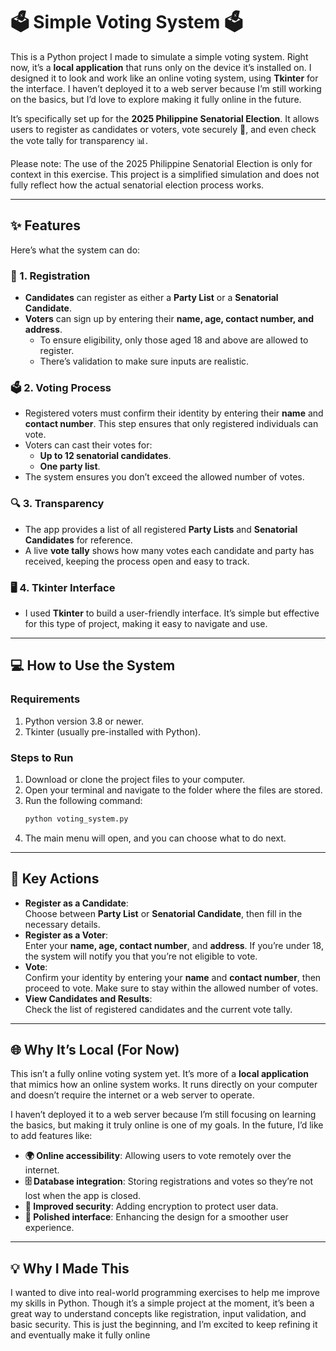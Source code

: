 # **🗳️ Simple Voting System 🗳️**

This is a Python project I made to simulate a simple voting system. Right now, it’s a **local application** that runs only on the device it’s installed on. I designed it to look and work like an online voting system, using **Tkinter** for the interface. I haven’t deployed it to a web server because I’m still working on the basics, but I’d love to explore making it fully online in the future.  

It’s specifically set up for the **2025 Philippine Senatorial Election**. It allows users to register as candidates or voters, vote securely 🔐, and even check the vote tally for transparency 📊.  

Please note: The use of the 2025 Philippine Senatorial Election is only for context in this exercise. This project is a simplified simulation and does not fully reflect how the actual senatorial election process works.

---

## **✨ Features**

Here’s what the system can do:  

### **📝 1. Registration**
- **Candidates** can register as either a **Party List** or a **Senatorial Candidate**.  
- **Voters** can sign up by entering their **name, age, contact number, and address**.  
  - To ensure eligibility, only those aged 18 and above are allowed to register.  
  - There’s validation to make sure inputs are realistic.  

### **🗳️ 2. Voting Process**
- Registered voters must confirm their identity by entering their **name** and **contact number**. This step ensures that only registered individuals can vote.  
- Voters can cast their votes for:  
  - **Up to 12 senatorial candidates**.  
  - **One party list**.  
- The system ensures you don’t exceed the allowed number of votes.  

### **🔍 3. Transparency**
- The app provides a list of all registered **Party Lists** and **Senatorial Candidates** for reference.  
- A live **vote tally** shows how many votes each candidate and party has received, keeping the process open and easy to track.  

### **🖥️ 4. Tkinter Interface**
- I used **Tkinter** to build a user-friendly interface. It’s simple but effective for this type of project, making it easy to navigate and use.

---

## **💻 How to Use the System**

### **Requirements**
1. Python version 3.8 or newer.  
2. Tkinter (usually pre-installed with Python).  

### **Steps to Run**
1. Download or clone the project files to your computer.  
2. Open your terminal and navigate to the folder where the files are stored.  
3. Run the following command:  
   ```bash
   python voting_system.py
   ```
4. The main menu will open, and you can choose what to do next.  

---

## **🔑 Key Actions**
- **Register as a Candidate**:  
  Choose between **Party List** or **Senatorial Candidate**, then fill in the necessary details.  
- **Register as a Voter**:  
  Enter your **name, age, contact number**, and **address**. If you’re under 18, the system will notify you that you’re not eligible to vote.  
- **Vote**:  
  Confirm your identity by entering your **name** and **contact number**, then proceed to vote. Make sure to stay within the allowed number of votes.  
- **View Candidates and Results**:  
  Check the list of registered candidates and the current vote tally.

---

## **🌐 Why It’s Local (For Now)** 
This isn’t a fully online voting system yet. It’s more of a **local application** that mimics how an online system works. It runs directly on your computer and doesn’t require the internet or a web server to operate.  

I haven’t deployed it to a web server because I’m still focusing on learning the basics, but making it truly online is one of my goals. In the future, I’d like to add features like:  
- **🌍 Online accessibility**: Allowing users to vote remotely over the internet.  
- **🗄️ Database integration**: Storing registrations and votes so they’re not lost when the app is closed.  
- **🔐 Improved security**: Adding encryption to protect user data.  
- **🎨 Polished interface**: Enhancing the design for a smoother user experience.  

---

## **💡 Why I Made This**

I wanted to dive into real-world programming exercises to help me improve my skills in Python. Though it’s a simple project at the moment, it’s been a great way to understand concepts like registration, input validation, and basic security. This is just the beginning, and I’m excited to keep refining it and eventually make it fully online
